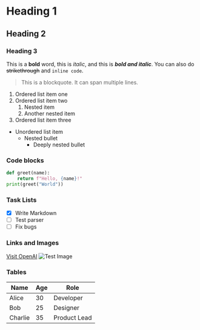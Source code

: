 # Heading 1

## Heading 2

### Heading 3

This is a **bold** word, this is _italic_, and this is **_bold and italic_**.
You can also do ~~strikethrough~~ and `inline code`.

> This is a blockquote.
> It can span multiple lines.

1. Ordered list item one
2. Ordered list item two
   1. Nested item
   2. Another nested item
3. Ordered list item three

- Unordered list item
  - Nested bullet
    - Deeply nested bullet

### Code blocks

```python
def greet(name):
    return f"Hello, {name}!"
print(greet("World"))
```

### Task Lists

- [x] Write Markdown
- [ ] Test parser
- [ ] Fix bugs

### Links and Images

[Visit OpenAI](https://openai.com)
![Test Image](https://via.placeholder.com/150 "Placeholder image")

### Tables

| Name    | Age | Role         |
| ------- | --- | ------------ |
| Alice   | 30  | Developer    |
| Bob     | 25  | Designer     |
| Charlie | 35  | Product Lead |
